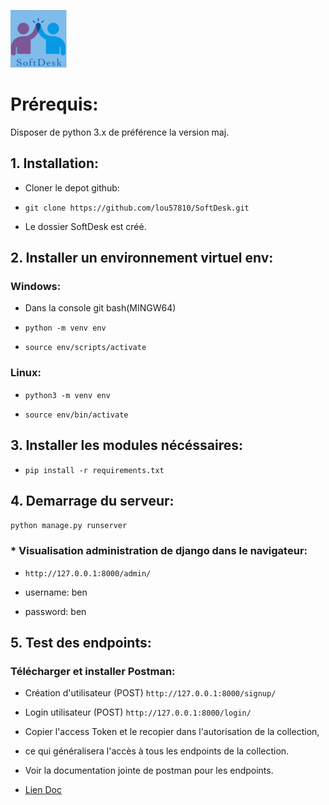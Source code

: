 
![alt logo](img/logo.png)


# Prérequis:

Disposer de python 3.x de préférence la version maj.

## 1. Installation:

* Cloner le depot github:

* `git clone https://github.com/lou57810/SoftDesk.git`

* Le dossier SoftDesk est créé.

## 2. Installer un environnement virtuel env:

### Windows:

* Dans la console git bash(MINGW64)

* `python -m venv env` 
 
* `source env/scripts/activate`

### Linux:

* `python3 -m venv env` 
 
* `source env/bin/activate`

## 3. Installer les modules nécéssaires:

* `pip install -r requirements.txt`

## 4. Demarrage du serveur:

`python manage.py runserver`

### * Visualisation administration de django dans le navigateur:

* `http://127.0.0.1:8000/admin/`

* username: ben

* password: ben


## 5. Test des endpoints:

### Télécharger et installer Postman:

* Création d'utilisateur (POST) `http://127.0.0.1:8000/signup/`

* Login utilisateur (POST) `http://127.0.0.1:8000/login/`

* Copier l'access Token et le recopier dans l'autorisation de la collection,

* ce qui généralisera l'accès à tous les endpoints de la collection.

* Voir la documentation jointe de postman pour les endpoints.

* [Lien Doc](https://documenter.getpostman.com/view/22746423/2s946idsAF)




 
	 
					